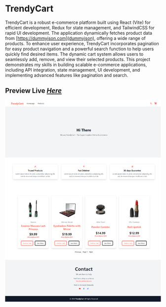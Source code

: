 # TrendyCart 


TrendyCart is a robust e-commerce platform built using React (Vite) for efficient development, Redux for state management, and TailwindCSS for rapid UI development. The application dynamically fetches product data from [https://dummyjson.com](dummyjson), offering a wide range of products. To enhance user experience, TrendyCart incorporates pagination for easy product navigation and a powerful search function to help users quickly find desired items. The dynamic cart system allows users to seamlessly add, remove, and view their selected products. This project demonstrates my skills in building scalable e-commerce applications, including API integration, state management, UI development, and implementing advanced features like pagination and search.

## Preview Live _[Here](https://trendycart-musab.netlify.app)_

![TrendyCart Preview](/screenshot.png)
